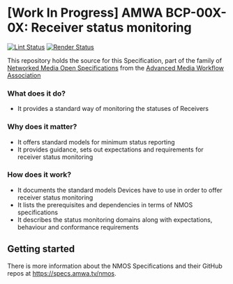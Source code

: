 # \[Work In Progress\] AMWA BCP-00X-0X: Receiver status monitoring

[![Lint Status](https://github.com/AMWA-TV/bcp-template/workflows/Lint/badge.svg)](https://github.com/AMWA-TV/bcp-template/actions?query=workflow%3ALint)
[![Render Status](https://github.com/AMWA-TV/bcp-template/workflows/Render/badge.svg)](https://github.com/AMWA-TV/bcp-template/actions?query=workflow%3ARender)

This repository holds the source for this Specification, part of the family of [Networked Media Open Specifications](https://specs.amwa.tv/nmos) from the [Advanced Media Workflow Association](https://amwa.tv)

<!-- INTRO-START -->

### What does it do?

- It provides a standard way of monitoring the statuses of Receivers

### Why does it matter?

- It offers standard models for minimum status reporting
- It provides guidance, sets out expectations and requirements for receiver status monitoring

### How does it work?

- It documents the standard models Devices have to use in order to offer receiver status monitoring
- It lists the prerequisites and dependencies in terms of NMOS specifications
- It describes the status monitoring domains along with expectations, behaviour and conformance requirements

<!-- INTRO-END -->

## Getting started

There is more information about the NMOS Specifications and their GitHub repos at <https://specs.amwa.tv/nmos>.
